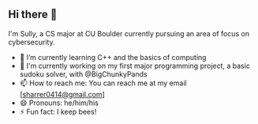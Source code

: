 ## Hi there 👋
I'm Sully, a CS major at CU Boulder currently pursuing an area of focus on cybersecurity. 

- 🌱 I’m currently learning C++ and the basics of computing
- 🔭 I'm currently working on my first major programming project, a basic sudoku solver, with @BigChunkyPands
- 📫 How to reach me: You can reach me at my email [sharrer0414@gmail.com] 
- 😄 Pronouns: he/him/his
- ⚡ Fun fact: I keep bees!
